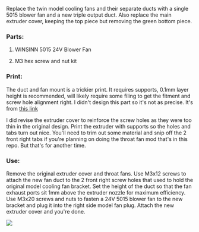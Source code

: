 Replace the twin model cooling fans and their separate ducts with a single 5015 blower fan and a new triple output duct.
Also replace the main extruder cover, keeping the top piece but removing the green bottom piece.


### Parts:

1. WINSINN 5015 24V Blower Fan

2. M3 hex screw and nut kit


### Print:

The duct and fan mount is a trickier print. It requires supports, 0.1mm layer height is recommended, will likely require some filing to get the fitment and screw hole alignment right.
I didn't design this part so it's not as precise. It's from [this link](https://www.printables.com/model/357945-ankermake-m5-5015-fan-duct-and-extruder-case)

I did revise the extruder cover to reinforce the screw holes as they were too thin in the original design.
Print the extruder with supports so the holes and tabs turn out nice.
You'll need to trim out some material and snip off the 2 front right tabs if you're planning on doing the throat fan mod that's in this repo.
But that's for another time.


### Use:

Remove the original extruder cover and throat fans.
Use M3x12 screws to attach the new fan duct to the 2 front right screw holes that used to hold the original model cooling fan bracket.
Set the height of the duct so that the fan exhaust ports sit 1mm above the extruder nozzle for maximum efficiency.
Use M3x20 screws and nuts to fasten a 24V 5015 blower fan to the new bracket and plug it into the right side model fan plug.
Attach the new extruder cover and you're done.

![](https://i.ibb.co/YW6GKss/IMG-1296.jpg)
